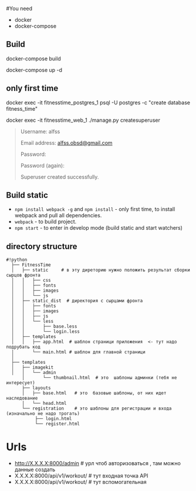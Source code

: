 #You need
* docker
* docker-compose

## Build
docker-compose build

docker-compose up -d

## only first time
docker exec -it fitnesstime_postgres_1 psql -U postgres -c "create database fitness_time"

docker exec -it fitnesstime_web_1 ./manage.py createsuperuser
>Username: alfss
>
>Email address: alfss.obsd@gmail.com
>
>Password:
>
>Password (again):
>
>Superuser created successfully.

## Build static
- `npm install webpack -g` and `npm install` - only first time, to install webpack and pull all dependencies.
- `webpack` - to build project.
- `npm start` - to enter in develop mode (build static and start watchers)

## directory structure

```
#!python
  ├── FitnessTime
  │   ├── static     # в эту диреторию нужно положить результат сборки сырцов фронта
  │   │   ├── css
  │   │   ├── fonts
  │   │   ├── images
  │   │   └── js
  │   ├── static_dist  # директория с сырцами фронта
  │   │   ├── fonts
  │   │   ├── images
  │   │   ├── js
  │   │   └── less
  │   │       ├── base.less
  │   │       └── login.less
  │   ├── templates
  │   │   ├── app.html  # шаблон страници приложения  <- тут надо подрубать код
  │       └── main.html # шаблон для главной страници
  │   
  ├── templates
  │   ├── imagekit
  │   │   └── admin
      │       └── thumbnail.html  # это  шаблоны админки (тебя не интересует)
      ├── layouts
      │   ├── base.html   # это  базовые шаблоны, от них идет наследование
      │   └── head.html
      └── registration    # это шаблоны для регистрации и входа (изначально не надо трогать)
           ├── login.html
           └── register.html

```


# Urls
* http://X.X.X.X:8000/admin # урл чтоб авторизоваться , там можно данные создать
* X.X.X.X:8000/api/v1/workout/ # тут входная точка API
* X.X.X.X:8000/api/v1/workout/ # тут вспомогательная
